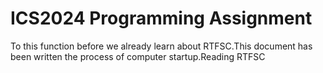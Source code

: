 # ICS2024 Programming Assignment
  To this function before we already learn about RTFSC.This document has been written the process of computer startup.Reading RTFSC 
